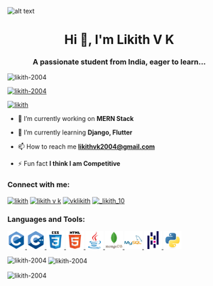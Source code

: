 ![alt text](http://url/to/1.png)
<h1 align="center">Hi 👋, I'm Likith V K</h1>
<h3 align="center">A passionate student from India, eager to learn...</h3>

<p align="left"> <img src="https://komarev.com/ghpvc/?username=likith-2004&label=Profile%20views&color=0e75b6&style=flat" alt="likith-2004" /> </p>

<p align="left"> <a href="https://github.com/ryo-ma/github-profile-trophy"><img src="https://github-profile-trophy.vercel.app/?username=likith-2004" alt="likith-2004" /></a> </p>

<p align="left"> <a href="https://twitter.com/likith" target="blank"><img src="https://img.shields.io/twitter/follow/likith?logo=twitter&style=for-the-badge" alt="likith" /></a> </p>

- 🔭 I’m currently working on **MERN Stack**

- 🌱 I’m currently learning **Django, Flutter**

- 📫 How to reach me **likithvk2004@gmail.com**

- ⚡ Fun fact **I think I am Competitive**

<h3 align="left">Connect with me:</h3>
<p align="left">
<a href="https://twitter.com/likith" target="blank"><img align="center" src="https://raw.githubusercontent.com/rahuldkjain/github-profile-readme-generator/master/src/images/icons/Social/twitter.svg" alt="likith" height="30" width="40" /></a>
<a href="https://linkedin.com/in/likith v k" target="blank"><img align="center" src="https://raw.githubusercontent.com/rahuldkjain/github-profile-readme-generator/master/src/images/icons/Social/linked-in-alt.svg" alt="likith v k" height="30" width="40" /></a>
<a href="https://kaggle.com/vklikith" target="blank"><img align="center" src="https://raw.githubusercontent.com/rahuldkjain/github-profile-readme-generator/master/src/images/icons/Social/kaggle.svg" alt="vklikith" height="30" width="40" /></a>
<a href="https://instagram.com/_likith_10" target="blank"><img align="center" src="https://raw.githubusercontent.com/rahuldkjain/github-profile-readme-generator/master/src/images/icons/Social/instagram.svg" alt="_likith_10" height="30" width="40" /></a>
</p>

<h3 align="left">Languages and Tools:</h3>
<p align="left"> <a href="https://www.cprogramming.com/" target="_blank" rel="noreferrer"> <img src="https://raw.githubusercontent.com/devicons/devicon/master/icons/c/c-original.svg" alt="c" width="40" height="40"/> </a> <a href="https://www.w3schools.com/cpp/" target="_blank" rel="noreferrer"> <img src="https://raw.githubusercontent.com/devicons/devicon/master/icons/cplusplus/cplusplus-original.svg" alt="cplusplus" width="40" height="40"/> </a> <a href="https://www.w3schools.com/css/" target="_blank" rel="noreferrer"> <img src="https://raw.githubusercontent.com/devicons/devicon/master/icons/css3/css3-original-wordmark.svg" alt="css3" width="40" height="40"/> </a> <a href="https://www.w3.org/html/" target="_blank" rel="noreferrer"> <img src="https://raw.githubusercontent.com/devicons/devicon/master/icons/html5/html5-original-wordmark.svg" alt="html5" width="40" height="40"/> </a> <a href="https://www.java.com" target="_blank" rel="noreferrer"> <img src="https://raw.githubusercontent.com/devicons/devicon/master/icons/java/java-original.svg" alt="java" width="40" height="40"/> </a> <a href="https://www.mongodb.com/" target="_blank" rel="noreferrer"> <img src="https://raw.githubusercontent.com/devicons/devicon/master/icons/mongodb/mongodb-original-wordmark.svg" alt="mongodb" width="40" height="40"/> </a> <a href="https://www.mysql.com/" target="_blank" rel="noreferrer"> <img src="https://raw.githubusercontent.com/devicons/devicon/master/icons/mysql/mysql-original-wordmark.svg" alt="mysql" width="40" height="40"/> </a> <a href="https://pandas.pydata.org/" target="_blank" rel="noreferrer"> <img src="https://raw.githubusercontent.com/devicons/devicon/2ae2a900d2f041da66e950e4d48052658d850630/icons/pandas/pandas-original.svg" alt="pandas" width="40" height="40"/> </a> <a href="https://www.python.org" target="_blank" rel="noreferrer"> <img src="https://raw.githubusercontent.com/devicons/devicon/master/icons/python/python-original.svg" alt="python" width="40" height="40"/> </a> </p>

<p><img align="left" src="https://github-readme-stats.vercel.app/api/top-langs?username=likith-2004&show_icons=true&locale=en&layout=compact" alt="likith-2004" /></p>

<p>&nbsp;<img align="center" src="https://github-readme-stats.vercel.app/api?username=likith-2004&show_icons=true&locale=en" alt="likith-2004" /></p>

<p><img align="center" src="https://github-readme-streak-stats.herokuapp.com/?user=likith-2004&" alt="likith-2004" /></p>

